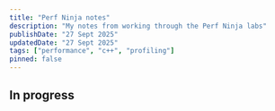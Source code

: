```yaml
---
title: "Perf Ninja notes"
description: "My notes from working through the Perf Ninja labs"
publishDate: "27 Sept 2025"
updatedDate: "27 Sept 2025"
tags: ["performance", "c++", "profiling"]
pinned: false
---
```


## In progress
